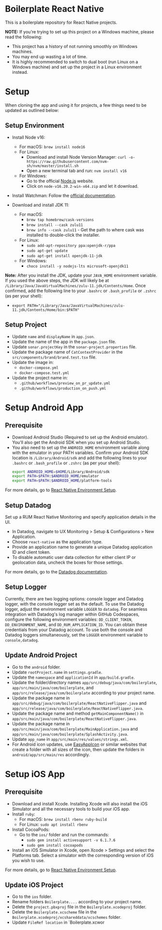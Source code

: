 # Boilerplate React Native

This is a boilerplate repository for React Native projects.

**NOTE:** If you're trying to set up this project on a Windows machine, please read the following:

- This project has a history of not running smoothly on Windows machines.
- You may end up wasting a lot of time.
- It is highly recommended to switch to dual boot (run Linux on a Windows machine) and set up the project in a Linux
  environment instead.

# Setup

When cloning the app and using it for projects, a few things need to be updated as outlined below:

## Setup Environment

- Install Node v16:
    - For macOS: `brew install node16`
    - For Linux:
        - Download and install Node Version
          Manager: `curl -o- https://raw.githubusercontent.com/nvm-sh/nvm/master/install.sh`
        - Open a new terminal tab and run: `nvm install v16`
    - For Windows:
        - Go to the official [Node.js](https://nodejs.org/download/release/v16.20.2/) website.
        - Click on `node-v16.20.2-win-x64.zip` and let it download.

- Install Watchman: Follow the [official documentation](https://facebook.github.io/watchman/docs/install).

- Download and install JDK 11:
    - For macOS:
        - `brew tap homebrew/cask-versions`
        - `brew install --cask zulu11`
        - `brew info --cask zulu11` - Get the path to where cask was installed to double-click the installer.
    - For Linux:
        - `sudo add-apt-repository ppa:openjdk-r/ppa`
        - `sudo apt-get update`
        - `sudo apt-get install openjdk-11-jdk`
    - For Windows:
        - `choco install -y nodejs-lts microsoft-openjdk11`

**Note:** After you install the JDK, update your `JAVA_HOME` environment variable. If you used the above steps, the JDK
will likely be at `/Library/Java/JavaVirtualMachines/zulu-11.jdk/Contents/Home`. Once confirmed, add the following line
to your `.bashrc` or `.bash_profile` or `.zshrc` (as per your shell):

- `export PATH="/Library/Java/JavaVirtualMachines/zulu-11.jdk/Contents/Home/bin:$PATH"`

## Setup Project

- Update `name` and `displayName` in `app.json`.
- Update the name of the app in the `package.json` file.
- Update `sonar.projectKey` in the `sonar-project.properties` file.
- Update the package name of `CatContextProvider` in the `src/components/brand/brand.test.tsx` file.
- Update the image in:
    - `docker-compose.yml`
    - `docker-compose.test.yml`
- Update the project name in:
    - `.github/workflows/preview_on_pr_update.yml`
    - `.github/workflows/production_on_push.yml`

# Setup Android App

## Prerequisite

- Download Android Studio (Required to set up the Android emulator). You'll also get the Android SDK when you set up
  Android Studio.
- You also need to set up the `ANDROID_HOME` environment variable along with the emulator in your PATH variables.
  Confirm your Android SDK location is `/Library/Android/sdk` and add the following lines to your `.bashrc`
  or `.bash_profile` or `.zshrc` (as per your shell):
    ```sh
    export ANDROID_HOME=$HOME/Library/Android/sdk
    export PATH=$PATH:$ANDROID_HOME/emulator
    export PATH=$PATH:$ANDROID_HOME/platform-tools
    ```

For more details, go to [React Native Environment Setup](https://reactnative.dev/docs/environment-setup?platform=android&os=macos&guide=native).

## Setup Datadog

Set up a RUM React Native Monitoring and specify application details in the UI.

- In Datadog, navigate to UX Monitoring > Setup & Configurations > New Application.
- Choose `react-native` as the application type.
- Provide an application name to generate a unique Datadog application ID and client token.
- To disable automatic user data collection for either client IP or geolocation data, uncheck the boxes for those
  settings.

For more details, go to the [Datadog documentation](https://docs.datadoghq.com/real_user_monitoring/mobile_and_tv_monitoring/setup/reactnative/).

## Setup Logger

Currently, there are two logging options: console logger and Datadog logger, with the console logger set as the default.
To use the Datadog logger, adjust the environment variable `LOGGER` to `datadog`. For seamless integration with
Datadog's log manager within GitHub Codespaces, configure the following environment
variables: `DD_CLIENT_TOKEN`, `DD_ENVIRONMENT_NAME`, and `DD_RUM_APPLICATION_ID`. You can obtain these credentials from
your Datadog account. To use both the console and Datadog loggers simultaneously, set the `LOGGER` environment variable
to `console,datadog`.

## Update Android Project

- Go to the `android` folder.
- Update `rootProject.name` in `settings.gradle`.
- Update the `namespace` and `applicationId` in `app/build.gradle`.
- Update the folder/directory names `app/src/debug/java/com/boilerplate`, `app/src/main/java/com/boilerplate`,
  and `app/src/release/java/com/boilerplate` according to your project name.
- Update the package name in `app/src/debug/java/com/boilerplate/ReactNativeFlipper.java`
  and `app/src/release/java/com/boilerplate/ReactNativeFlipper.java`.
- Update the package name and method `getMainComponentName()`
  in `app/src/main/java/com/boilerplate/ReactNativeFlipper.java`.
- Update the package name in `app/src/main/java/com/boilerplate/MainApplication.java`
  and `app/src/main/java/com/boilerplate/SplashActivity.java`.
- Update `app_name` in `app/src/main/res/values/strings.xml`.
- For Android icon updates, use [EasyAppIcon](https://easyappicon.com) or similar websites that create a folder with all
  sizes of the icon, then update the folders in `android/app/src/main/res` accordingly.

# Setup iOS App

## Prerequisite

- Download and install Xcode. Installing Xcode will also install the iOS Simulator and all the necessary tools to build
  your iOS app.
- Install `ruby`:
    - For macOS: `brew install rbenv ruby-build`
    - For Linux: `sudo apt install rbenv`
- Install CocoaPods:
    - Go to the `ios/` folder and run the commands:
        - `sudo gem install activesupport -v 6.1.7.6`
        - `sudo gem install cocoapods`
- Install an iOS Simulator in Xcode, open Xcode > Settings and select the Platforms tab. Select a simulator with the
  corresponding version of iOS you wish to use.

For more details, go to [React Native Environment Setup](https://reactnative.dev/docs/environment-setup?platform=ios&os=macos&guide=native).

## Update iOS Project

- Go to the `ios` folder.
- Rename folders `Boilerplate....` according to your project name.
- Delete the `project.pbxproj` file in the `Boilerplate.xcodeproj` folder.
- Delete the `Boilerplate.xcscheme` file in the `Boilerplate.xcodeproj/xcshareddata/xcschemes` folder.
- Update `FileRef location` in `Boilerplate.xcwor
